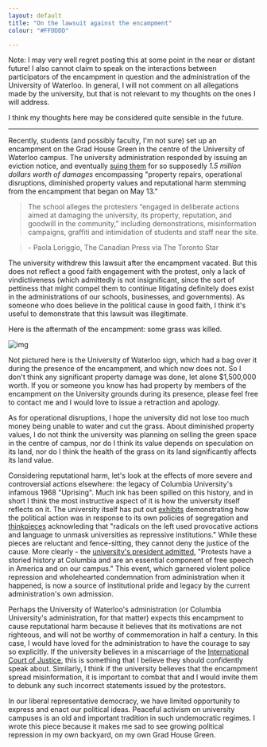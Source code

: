 ```yaml
---
layout: default
title: "On the lawsuit against the encampment"
colour: "#FFDDDD"

---
```


Note: I may very well regret posting this at some point in the near or distant future! I also cannot claim to speak on the interactions between participators of the encampment in question and the administration of the University of Waterloo.  In general, I will not comment on all allegations made by the university, but that is not relevant to my thoughts on the ones I will address.

I think my thoughts here may be considered quite sensible in the future.

---

Recently, students (and possibly faculty, I'm not sure) set up an encampment on the Grad House Green in the centre of the University of Waterloo campus. The university administration responded by issuing an eviction notice, and eventually [suing them](https://www.thestar.com/news/ontario/uwaterloo-sues-pro-palestinian-protest-encampment-seeks-1-5m-in-compensation/article_5002a1ab-beae-5e19-bb11-f6abc4b90947.html) for so supposedly *1.5 million dollars worth of damages* encompassing "property repairs, operational disruptions, diminished property values and reputational harm stemming from the encampment that began on May 13."

> The school alleges the protesters “engaged in deliberate actions aimed at damaging the university, its property, reputation, and goodwill in the community,” including demonstrations, misinformation campaigns, graffiti and intimidation of students and staff near the site.

> \- Paola Loriggio, The Canadian Press via The Toronto Star

The university withdrew this lawsuit after the encampment vacated. But this does not reflect a good faith engagement with the protest, only a lack of vindictiveness (which admittedly is not insignificant, since the sort of pettiness that might compel them to continue litigating definitely does exist in the administrations of our schools, businesses, and governments). As someone who does believe in the political cause in good faith, I think it's useful to demonstrate that this lawsuit was illegitimate.

Here is the aftermath of the encampment: some grass was killed.

![img](https://rikingurditta.github.io/blog/img/encampment-aftermath.png)

Not pictured here is the University of Waterloo sign, which had a bag over it during the presence of the encampment, and which now does not. So I don't think any significant property damage was done, let alone $1,500,000 worth. If you or someone you know has had property by members of the encampment on the University grounds during its presence, please feel free to contact me and I would love to issue a retraction and apology.

As for operational disruptions, I hope the university did not lose too much money being unable to water and cut the grass. About diminished property values, I do not think the university was planning on selling the green space in the centre of campus, nor do I think its value depends on speculation on its land, nor do I think the health of the grass on its land significantly affects its land value.

Considering reputational harm, let's look at the effects of more severe and controversial actions elsewhere: the legacy of Columbia University's infamous 1968 "Uprising". Much ink has been spilled on this history, and in short I think the most instructive aspect of it is how the university itself reflects on it. The university itself has put out [exhibits](https://exhibitions.library.columbia.edu/exhibits/show/1968/causes/gym) demonstrating how the political action was in response to its own policies of segregation and [thinkpieces](https://www.college.columbia.edu/cct/issue/spring18/article/how-68-uprising-looks-today) acknowleding that "radicals on the left used provocative actions and language to unmask universities as repressive institutions." While these pieces are reluctant and fence-sitting, they cannot deny the justice of the cause. More clearly - the [university's president admitted](https://president.columbia.edu/news/statement-columbia-university-president-minouche-shafik-4-18), "Protests have a storied history at Columbia and are an essential component of free speech in America and on our campus." This event, which garnered violent police repression and wholehearted condemnation from administration when it happened, is now a source of institutional pride and legacy by the current administration's own admission.

Perhaps the University of Waterloo's administration (or Columbia University's administration, for that matter) expects this encampment to cause reputational harm because it believes that its motivations are not righteous, and will not be worthy of commemoration in half a century. In this case, I would have loved for the administration to have the courage to say so explicitly. If the university believes in a miscarriage of the [International Court of Justice](https://www.cbc.ca/news/world/icj-israel-gaza-military-campaign-1.7213567), this is something that I believe they should confidently speak about. Similarly, I think if the university believes that the encampment spread misinformation, it is important to combat that and I would invite them to debunk any such incorrect statements issued by the protestors.

In our liberal representative democracy, we have limited opportunity to express and enact our political ideas. Peaceful activism on university campuses is an old and important tradition in such undemocratic regimes. I wrote this piece because it makes me sad to see growing political repression in my own backyard, on my own Grad House Green.
